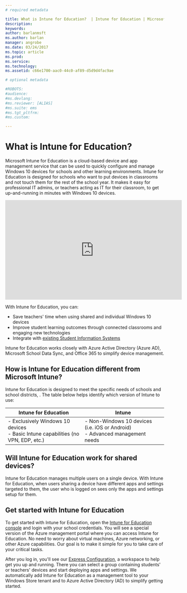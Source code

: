 ```yaml
---
# required metadata

title: What is Intune for Education?  | Intune for Education | Microsoft Docs
description:
keywords:
author: barlanmsft
ms.author: barlan
manager: angrobe
ms.date: 03/24/2017
ms.topic: article
ms.prod:
ms.service:
ms.technology:
ms.assetid: c66e1700-aac0-44c0-af89-d5d9d4fac9ae

# optional metadata

#ROBOTS:
#audience:
#ms.devlang:
#ms.reviewer: [ALIAS]
#ms.suite: ems
#ms.tgt_pltfrm:
#ms.custom:

---
```


# What is Intune for Education?

Microsoft Intune for Education is a cloud-based device and app management service that can be used to quickly configure and manage Windows 10 devices for schools and other learning environments. Intune for Education is designed for schools who want to put devices in classrooms and not touch them for the rest of the school year. It makes it easy for professional IT admins, or teachers acting as IT for their classroom, to get up-and-running in minutes with Windows 10 devices.

<iframe width="560" height="315" src="https://www.youtube.com/embed/ukrnCwcLvV8" frameborder="0" allowfullscreen></iframe>

 With Intune for Education, you can:
- Save teachers' time when using shared and individual Windows 10 devices
- Improve student learning outcomes through connected classrooms and engaging new technologies
- Integrate with [existing Student Information Systems](../get-started/school-data-sync.md)
<!-- - Optimize devices for testing -->

Intune for Education works closely with Azure Active Directory (Azure AD), Microsoft School Data Sync, and Office 365 to simplify device management.

## How is Intune for Education different from Microsoft Intune?
Intune for Education is designed to meet the specific needs of schools and school districts, . The table below helps identify which version of Intune to use:

| Intune for Education         | Intune           |
| ------------- |-------------|
|- Exclusively Windows 10 devices<br>- Basic Intune capabilities (no VPN, EDP, etc.)   |-  Non-Windows 10 devices (i.e. iOS or Android)</br>- Advanced management needs |

## Will Intune for Education work for shared devices?
Intune for Education manages multiple users on a single device. With Intune for Education, when users sharing a device have different apps and settings targeted to them, the user who is logged on sees only the apps and settings setup for them.

<!-- Intune for Education integrates with other products in the Microsoft Education system. To learn more about our other products see <pending>. -->

## Get started with Intune for Education

To get started with Intune for Education, open the [Intune for Education console](https://manage.windowsazure.com) and login with your school credentials. You will see a special version of the Azure management portal where you can access Intune for Education.  No need to worry about virtual machines, Azure networking, or other Azure capabilities. Our goal is to make it simple for you to take care of your critical tasks.

After you log in, you'll see our [Express Configuration](../get-started/express-configuration.md), a workspace to help get you up and running. There you can select a group containing students' or teachers' devices and start deploying apps and settings. We automatically add Intune for Education as a management tool to your Windows Store tenant and to Azure Active Directory (AD) to simplify getting started.

<!-- >[!div class="step-by-step"]

>[&larr; **Add apps**](.\add-apps.md)      [**Get Started** &rarr;](..\get-started\get-started.md) -->
